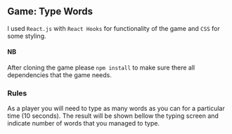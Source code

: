 ## Game: Type Words 

I used <code>React.js</code> with <code>React Hooks</code> for functionality of the game and <code>CSS</code> for some styling.

#### NB
After cloning the game please <code>npm install</code> to make sure there all dependencies that the game needs.

### Rules 
As a player you will need to type as many words as you can for a particular time (10 seconds). 
The result will be shown bellow the typing screen and indicate number of words that you managed to type.

